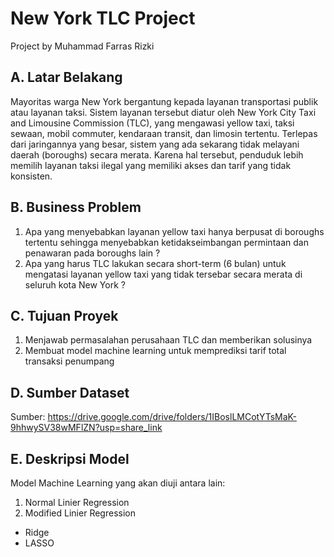 # New York TLC Project
Project by Muhammad Farras Rizki


## A. Latar Belakang
Mayoritas warga New York bergantung kepada layanan transportasi publik atau layanan taksi. Sistem layanan tersebut diatur oleh New York City Taxi and Limousine Commission (TLC), yang mengawasi yellow taxi, taksi sewaan, mobil commuter, kendaraan transit, dan limosin tertentu. Terlepas dari jaringannya yang besar, sistem yang ada sekarang tidak melayani daerah (boroughs) secara merata. Karena hal tersebut, penduduk lebih memilih layanan taksi ilegal yang memiliki akses dan tarif yang tidak konsisten.


## B. Business Problem
1. Apa yang menyebabkan layanan yellow taxi hanya berpusat di boroughs tertentu sehingga menyebabkan ketidakseimbangan permintaan dan penawaran pada boroughs lain ?
2. Apa yang harus TLC lakukan secara short-term (6 bulan) untuk mengatasi layanan yellow taxi yang tidak tersebar secara merata di seluruh kota New York ?


## C. Tujuan Proyek
1. Menjawab permasalahan perusahaan TLC dan memberikan solusinya
2. Membuat model machine learning untuk memprediksi tarif total transaksi penumpang


## D. Sumber Dataset
Sumber: https://drive.google.com/drive/folders/1IBoslLMCotYTsMaK-9hhwySV38wMFlZN?usp=share_link


## E. Deskripsi Model

Model Machine Learning yang akan diuji antara lain:
1. Normal Linier Regression
2. Modified Linier Regression
  - Ridge
  - LASSO
